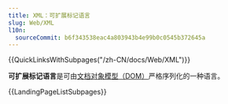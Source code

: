 ```yaml
---
title: XML：可扩展标记语言
slug: Web/XML
l10n:
  sourceCommit: b6f343538eac4a803943b4e99b0c0545b372645a
---
```


{{QuickLinksWithSubpages("/zh-CN/docs/Web/XML")}}

**可扩展标记语言**是可由[文档对象模型（DOM）](/zh-CN/docs/Web/API/Document_Object_Model)严格序列化的一种语言。

{{LandingPageListSubpages}}
